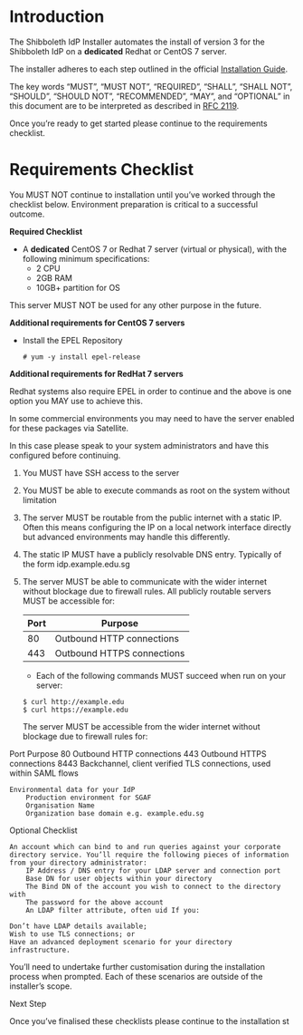 <!-- TITLE: Identity Provider Installation: Shibboleth v3 -->
<!-- SUBTITLE: A quick summary of Identity Provider Installation Shibboleth -->

# Introduction
The Shibboleth IdP Installer automates the install of version 3 for the Shibboleth IdP on a **dedicated** Redhat or CentOS 7 server.

The installer adheres to each step outlined in the official [Installation Guide](https://wiki.shibboleth.net/confluence/display/IDP30/Installation).

The key words “MUST”, “MUST NOT”, “REQUIRED”, “SHALL”, “SHALL NOT”, “SHOULD”, “SHOULD NOT”, “RECOMMENDED”, “MAY”, and “OPTIONAL” in this document are to be interpreted as described in [RFC 2119](https://www.ietf.org/rfc/rfc2119.txt).

Once you’re ready to get started please continue to the requirements checklist.

# Requirements Checklist
You MUST NOT continue to installation until you’ve worked through the checklist below. Environment preparation is critical to a successful outcome.

**Required Checklist**

* A **dedicated** CentOS 7 or Redhat 7 server (virtual or physical), with the following minimum specifications:
	* 2 CPU
	* 2GB RAM
	* 10GB+ partition for OS

This server MUST NOT be used for any other purpose in the future.

**Additional requirements for CentOS 7 servers**

* Install the EPEL Repository

	```
	# yum -y install epel-release
	```
	
**Additional requirements for RedHat 7 servers**

Redhat systems also require EPEL in order to continue and the above is one option you MAY use to achieve this.

In some commercial environments you may need to have the server enabled for these packages via Satellite.

In this case please speak to your system administrators and have this configured before continuing.

1. You MUST have SSH access to the server
1. You MUST be able to execute commands as root on the system without limitation
1. The server MUST be routable from the public internet with a static IP. Often this means configuring the IP on a local network interface directly but advanced environments may handle this differently.
1. The static IP MUST have a publicly resolvable DNS entry. Typically of the form idp.example.edu.sg
1. The server MUST be able to communicate with the wider internet without blockage due to firewall rules. All publicly routable servers MUST be accessible for:

	| Port  |                 Purpose                    |
	| ----- | --------------------------------- |
	|   80  | Outbound HTTP connections   |
	|  443 | Outbound HTTPS connections |

	* Each of the following commands MUST succeed when run on your server:
		
	```
	$ curl http://example.edu
	$ curl https://example.edu
	```
		
    The server MUST be accessible from the wider internet without blockage due to firewall rules for:

Port	Purpose
80	Outbound HTTP connections
443	Outbound HTTPS connections
8443	Backchannel, client verified TLS connections, used within SAML flows

    Environmental data for your IdP
        Production environment for SGAF
        Organisation Name
        Organization base domain e.g. example.edu.sg

Optional Checklist

    An account which can bind to and run queries against your corporate directory service. You’ll require the following pieces of information from your directory administrator:
        IP Address / DNS entry for your LDAP server and connection port
        Base DN for user objects within your directory
        The Bind DN of the account you wish to connect to the directory with
        The password for the above account
        An LDAP filter attribute, often uid If you:

    Don’t have LDAP details available;
    Wish to use TLS connections; or
    Have an advanced deployment scenario for your directory infrastructure.

You’ll need to undertake further customisation during the installation process when prompted. Each of these scenarios are outside of the installer’s scope.

Next Step

Once you’ve finalised these checklists please continue to the installation st